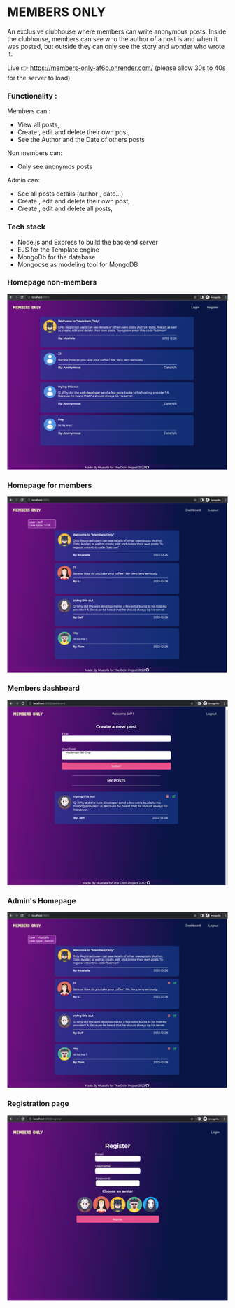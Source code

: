 # MEMBERS ONLY

An exclusive clubhouse where members can write anonymous posts. Inside the clubhouse, members can see who the author of a post is and when it was posted, but outside they can only see the story and wonder who wrote it.

Live 👉 https://members-only-af6p.onrender.com/ (please allow 30s to 40s for the server to load)

### Functionality :

Members can :

- View all posts,
- Create , edit and delete their own post,
- See the Author and the Date of others posts

Non members can:

- Only see anonymos posts

Admin can:

- See all posts details (author , date...)
- Create , edit and delete their own post,
- Create , edit and delete all posts,

### Tech stack

- Node.js and Express to build the backend server
- EJS for the Template engine
- MongoDb for the database
- Mongoose as modeling tool for MongoDB

### Homepage non-members

![home-page](public/assets/homepage-nonLoggedin-user.png)

### Homepage for members

![home-page](public/assets/home-page-withloggedin-user.png)

### Members dashboard

![home-page](public/assets/Dashboard.png)

### Admin's Homepage

![home-page](public/assets/admin-homepage.png)

### Registration page

![home-page](public/assets/Register-page.png)
